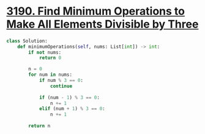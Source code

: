 # [3190. Find Minimum Operations to Make All Elements Divisible by Three](https://leetcode.com/problems/find-minimum-operations-to-make-all-elements-divisible-by-three)

####
```python
class Solution:
    def minimumOperations(self, nums: List[int]) -> int:
        if not nums:
            return 0

        n = 0
        for num in nums:
            if num % 3 == 0:
                continue
            
            if (num - 1) % 3 == 0:
                n += 1
            elif (num + 1) % 3 == 0:
                n += 1
            
        return n
```